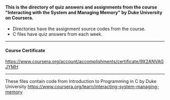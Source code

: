 #### This is the directory of quiz answers and assignments from the course "Interacting with the System and Managing Memory" by Duke University on Coursera. ####



* Directories have the assignment source codes from the course.
* C files have quiz answers from each week.

------------------------------------------------------------

#### Course Certificate ####
https://www.coursera.org/account/accomplishments/certificate/9X2ANVAGJYMH

------------------------------------------------------------

These files contain code from
Introduction to Programming in C by Duke University
https://www.coursera.org/learn/interacting-system-managing-memory




